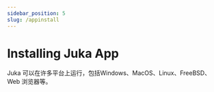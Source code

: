 ```yaml
---
sidebar_position: 5
slug: /appinstall
---
```


# Installing Juka App

Juka 可以在许多平台上运行，包括Windows、MacOS、Linux、FreeBSD、Web 浏览器等。
